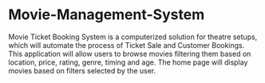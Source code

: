 # Movie-Management-System
Movie Ticket Booking System is a computerized solution for theatre setups, which will automate the process of Ticket Sale and Customer Bookings. This application will allow users to browse movies filtering them based on location, price, rating, genre, timing and age. The home page will display movies based on filters selected by the user.

